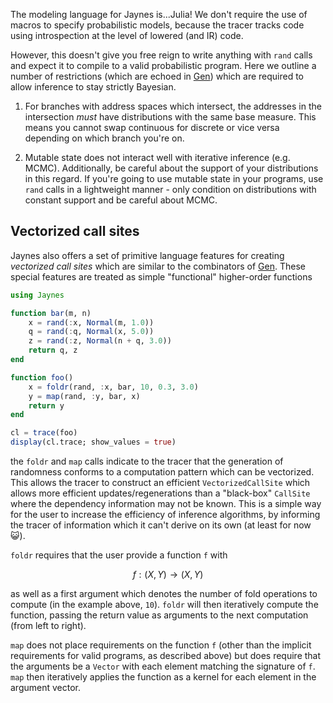 The modeling language for Jaynes is...Julia! We don't require the use of macros to specify probabilistic models, because the tracer tracks code using introspection at the level of lowered (and IR) code.

However, this doesn't give you free reign to write anything with `rand` calls and expect it to compile to a valid probabilistic program. Here we outline a number of restrictions (which are echoed in [Gen](https://www.gen.dev/dev/ref/gfi/#Mathematical-concepts-1)) which are required to allow inference to stay strictly Bayesian.

1. For branches with address spaces which intersect, the addresses in the intersection _must_ have distributions with the same base measure. This means you cannot swap continuous for discrete or vice versa depending on which branch you're on.

2. Mutable state does not interact well with iterative inference (e.g. MCMC). Additionally, be careful about the support of your distributions in this regard. If you're going to use mutable state in your programs, use `rand` calls in a lightweight manner - only condition on distributions with constant support and be careful about MCMC.

## Vectorized call sites

Jaynes also offers a set of primitive language features for creating _vectorized call sites_ which are similar to the combinators of [Gen](https://www.gen.dev/dev/ref/combinators/#Generative-Function-Combinators-1). These special features are treated as simple "functional" higher-order functions

```julia
using Jaynes

function bar(m, n)
    x = rand(:x, Normal(m, 1.0))
    q = rand(:q, Normal(x, 5.0))
    z = rand(:z, Normal(n + q, 3.0))
    return q, z
end

function foo()
    x = foldr(rand, :x, bar, 10, 0.3, 3.0)
    y = map(rand, :y, bar, x)
    return y
end

cl = trace(foo)
display(cl.trace; show_values = true)
```

the `foldr` and `map` calls indicate to the tracer that the generation of randomness conforms to a computation pattern which can be vectorized. This allows the tracer to construct an efficient `VectorizedCallSite` which allows more efficient updates/regenerations than a "black-box" `CallSite` where the dependency information may not be known. This is a simple way for the user to increase the efficiency of inference algorithms, by informing the tracer of information which it can't derive on its own (at least for now 😺).

`foldr` requires that the user provide a function `f` with

```math
f: (X, Y) \rightarrow (X, Y)
```

as well as a first argument which denotes the number of fold operations to compute (in the example above, `10`). `foldr` will then iteratively compute the function, passing the return value as arguments to the next computation (from left to right).

`map` does not place requirements on the function `f` (other than the implicit requirements for valid programs, as described above) but does require that the arguments be a `Vector` with each element matching the signature of `f`. `map` then iteratively applies the function as a kernel for each element in the argument vector.
